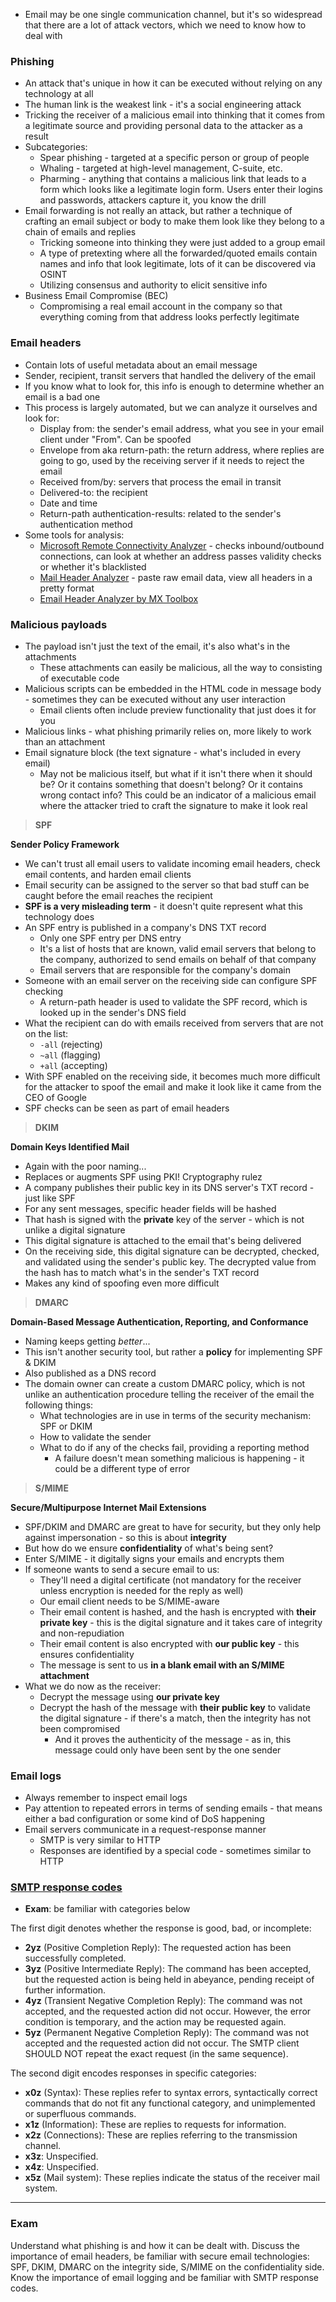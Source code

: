 - Email may be one single communication channel, but it's so widespread that there are a lot of attack vectors, which we need to know how to deal with

### Phishing

- An attack that's unique in how it can be executed without relying on any technology at all
- The human link is the weakest link - it's a social engineering attack
- Tricking the receiver of a malicious email into thinking that it comes from a legitimate source and providing personal data to the attacker as a result
- Subcategories:
	- Spear phishing - targeted at a specific person or group of people 
	- Whaling - targeted at high-level management, C-suite, etc.
	- Pharming - anything that contains a malicious link that leads to a form which looks like a legitimate login form. Users enter their logins and passwords, attackers capture it, you know the drill
- Email forwarding is not really an attack, but rather a technique of crafting an email subject or body to make them look like they belong to a chain of emails and replies
	- Tricking someone into thinking they were just added to a group email
	- A type of pretexting where all the forwarded/quoted emails contain names and info that look legitimate, lots of it can be discovered via OSINT
	- Utilizing consensus and authority to elicit sensitive info
- Business Email Compromise (BEC)
	- Compromising a real email account in the company so that everything coming from that address looks perfectly legitimate

### Email headers

- Contain lots of useful metadata about an email message
- Sender, recipient, transit servers that handled the delivery of the email
- If you know what to look for, this info is enough to determine whether an email is a bad one
- This process is largely automated, but we can analyze it ourselves and look for:
	- Display from: the sender's email address, what you see in your email client under "From". Can be spoofed
	- Envelope from aka return-path: the return address, where replies are going to go, used by the receiving server if it needs to reject the email
	- Received from/by: servers that process the email in transit
	- Delivered-to: the recipient
	- Date and time
	- Return-path authentication-results: related to the sender's authentication method
- Some tools for analysis:
	- [Microsoft Remote Connectivity Analyzer](https://testconnectivity.microsoft.com/tests/OutboundSMTP/input) - checks inbound/outbound connections, can look at whether an address passes validity checks or whether it's blacklisted
	- [Mail Header Analyzer](https://mha.azurewebsites.net/) - paste raw email data, view all headers in a pretty format
	- [Email Header Analyzer by MX Toolbox](https://mxtoolbox.com/EmailHeaders.aspx)

### Malicious payloads

- The payload isn't just the text of the email, it's also what's in the attachments
	- These attachments can easily be malicious, all the way to consisting of executable code 
- Malicious scripts can be embedded in the HTML code in message body - sometimes they can be executed without any user interaction
	- Email clients often include preview functionality that just does it for you
- Malicious links - what phishing primarily relies on, more likely to work than an attachment
- Email signature block (the text signature - what's included in every email)
	- May not be malicious itself, but what if it isn't there when it should be? Or it contains something that doesn't belong? Or it contains wrong contact info? This could be an indicator of a malicious email where the attacker tried to craft the signature to make it look real

>**SPF**

**Sender Policy Framework**

- We can't trust all email users to validate incoming email headers, check email contents, and harden email clients
- Email security can be assigned to the server so that bad stuff can be caught before the email reaches the recipient
- **SPF is a very misleading term** - it doesn't quite represent what this technology does
- An SPF entry is published in a company's DNS TXT record
	- Only one SPF entry per DNS entry
	- It's a list of hosts that are known, valid email servers that belong to the company, authorized to send emails on behalf of that company
	- Email servers that are responsible for the company's domain
- Someone with an email server on the receiving side can configure SPF checking
	- A return-path header is used to validate the SPF record, which is looked up in the sender's DNS field
- What the recipient can do with emails received from servers that are not on the list:
	- `-all` (rejecting)
	- `~all` (flagging)
	- `+all` (accepting)
- With SPF enabled on the receiving side, it becomes much more difficult for the attacker to spoof the email and make it look like it came from the CEO of Google
- SPF checks can be seen as part of email headers

>**DKIM**

**Domain Keys Identified Mail**

- Again with the poor naming...
- Replaces or augments SPF using PKI! Cryptography rulez
- A company publishes their public key in its DNS server's TXT record - just like SPF
- For any sent messages, specific header fields will be hashed
- That hash is signed with the **private** key of the server - which is not unlike a digital signature
- This digital signature is attached to the email that's being delivered
- On the receiving side, this digital signature can be decrypted, checked, and validated using the sender's public key. The decrypted value from the hash has to match what's in the sender's TXT record
- Makes any kind of spoofing even more difficult

>**DMARC**

**Domain-Based Message Authentication, Reporting, and Conformance**

- Naming keeps getting *better*...
- This isn't another security tool, but rather a **policy** for implementing SPF & DKIM
- Also published as a DNS record
- The domain owner can create a custom DMARC policy, which is not unlike an authentication procedure telling the receiver of the email the following things:
	- What technologies are in use in terms of the security mechanism: SPF or DKIM
	- How to validate the sender
	- What to do if any of the checks fail, providing a reporting method
		- A failure doesn't mean something malicious is happening - it could be a different type of error

>**S/MIME**

**Secure/Multipurpose Internet Mail Extensions**

- SPF/DKIM and DMARC are great to have for security, but they only help against impersonation - so this is about **integrity**
- But how do we ensure **confidentiality** of what's being sent?
- Enter S/MIME - it digitally signs your emails and encrypts them
- If someone wants to send a secure email to us:
	- They'll need a digital certificate (not mandatory for the receiver unless encryption is needed for the reply as well)
	- Our email client needs to be S/MIME-aware 
	- Their email content is hashed, and the hash is encrypted with **their private key** - this is the digital signature and it takes care of integrity and non-repudiation
	- Their email content is also encrypted with **our public key** - this ensures confidentiality
	- The message is sent to us **in a blank email with an S/MIME attachment**
- What we do now as the receiver:
	- Decrypt the message using **our private key**
	- Decrypt the hash of the message with **their public key** to validate the digital signature - if there's a match, then the integrity has not been compromised
		- And it proves the authenticity of the message - as in, this message could only have been sent by the one sender

### Email logs

- Always remember to inspect email logs
- Pay attention to repeated errors in terms of sending emails - that means either a bad configuration or some kind of DoS happening
- Email servers communicate in a request-response manner
	- SMTP is very similar to HTTP
	- Responses are identified by a special code - sometimes similar to HTTP

### [SMTP response codes](https://en.wikipedia.org/wiki/List_of_SMTP_server_return_codes)

- **Exam**: be familiar with categories below

The first digit denotes whether the response is good, bad, or incomplete:

- **2yz** (Positive Completion Reply): The requested action has been successfully completed.
- **3yz** (Positive Intermediate Reply): The command has been accepted, but the requested action is being held in abeyance, pending receipt of further information.
- **4yz** (Transient Negative Completion Reply): The command was not accepted, and the requested action did not occur. However, the error condition is temporary, and the action may be requested again.
- **5yz** (Permanent Negative Completion Reply): The command was not accepted and the requested action did not occur. The SMTP client SHOULD NOT repeat the exact request (in the same sequence).

The second digit encodes responses in specific categories:

- **x0z** (Syntax): These replies refer to syntax errors, syntactically correct commands that do not fit any functional category, and unimplemented or superfluous commands.
- **x1z** (Information): These are replies to requests for information.
- **x2z** (Connections): These are replies referring to the transmission channel.
- **x3z**: Unspecified.
- **x4z**: Unspecified.
- **x5z** (Mail system): These replies indicate the status of the receiver mail system.

---

### Exam

Understand what phishing is and how it can be dealt with. Discuss the importance of email headers, be familiar with secure email technologies: SPF, DKIM, DMARC on the integrity side, S/MIME on the confidentiality side. Know the importance of email logging and be familiar with SMTP response codes.